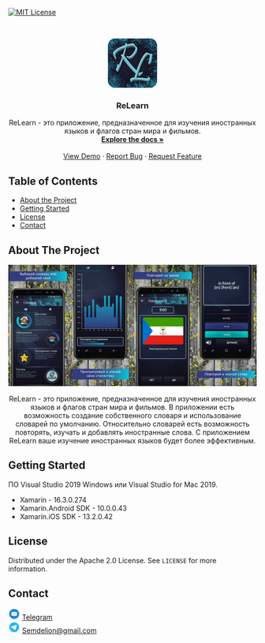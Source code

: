 <!-- PROJECT SHIELDS -->
<!--
*** I'm using markdown "reference style" links for readability.
*** Reference links are enclosed in brackets [ ] instead of parentheses ( ).
*** See the bottom of this document for the declaration of the reference variables
*** for contributors-url, forks-url, etc. This is an optional, concise syntax you may use.
*** https://www.markdownguide.org/basic-syntax/#reference-style-links
-->
[![MIT License][license-shield]][license-url]

<!-- PROJECT LOGO -->
<br />
<p align="center">
  <a href="https://github.com/semdelion/ReLearn">
    <img src="ReadMeImages/logo.png" alt="Logo" width="100" height="100">
  </a>

  <h3 align="center">ReLearn</h3>

  <p align="center">
    ReLearn - это приложение, предназначенное для изучения иностранных языков и флагов стран мира и фильмов.
    <br />
    <a href="https://github.com/semdelion/ReLearn"><strong>Explore the docs »</strong></a>
    <br />
    <br />
    <a href="https://github.com/semdelion/ReLearn">View Demo</a>
    ·
    <a href="https://github.com/semdelion/ReLearn/issues">Report Bug</a>
    ·
    <a href="https://github.com/semdelion/ReLearn/issues">Request Feature</a>
  </p>
</p>



<!-- TABLE OF CONTENTS -->
## Table of Contents

* [About the Project](#about-the-project)
* [Getting Started](#getting-started)
* [License](#license)
* [Contact](#contact)

<!-- ABOUT THE PROJECT -->
## About The Project

![Product Name Screen Shot][product-screenshot-1]
 <p align="center">
    ReLearn - это приложение, предназначенное для изучения иностранных языков и флагов стран мира и фильмов. В приложении есть возможность создание собственного словаря и использование словарей по умолчанию. Относительно словарей есть возможность повторять, изучать и добавлять иностранные слова.
    С приложением ReLearn ваше изучение иностранных языков будет более эффективным.
 </p>

<!-- GETTING STARTED -->
## Getting Started

ПО Visual Studio 2019 Windows или Visual Studio for Mac 2019. 
* Xamarin - 16.3.0.274
* Xamarin.Android SDK - 10.0.0.43
* Xamarin.iOS SDK - 13.2.0.42

<!-- LICENSE -->
## License

Distributed under the Apache 2.0 License. See `LICENSE` for more information.

<!-- CONTACT -->
## Contact

<img src="ReadMeImages/google_email.png" alt="Logo" width="24" height="24"> [Telegram](https://t.me/semdelion)
<br />
<img src="ReadMeImages/telegram.png" alt="Logo" width="24" height="24"> Semdelion@gmail.com



<!-- MARKDOWN LINKS & IMAGES -->
<!-- https://www.markdownguide.org/basic-syntax/#reference-style-links -->
[license-shield]: https://img.shields.io/badge/License-Apache%202.0-blue.svg
[license-url]: https://github.com/semdelion/ReLearn/blob/master/LICENSE
[product-screenshot-1]: ReadMeImages/screenshot-1.png